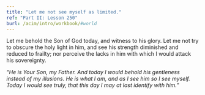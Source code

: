 ```yaml
---
title: "Let me not see myself as limited."
ref: "Part II: Lesson 250"
burl: /acim/intro/workbook/#world
---
```


Let me behold the Son of God today, and witness to his glory. Let me not
try to obscure the holy light in him, and see his strength diminished
and reduced to frailty; nor perceive the lacks in him with which I would
attack his sovereignty.

*“He is Your Son, my Father. And today I would behold his gentleness
instead of my illusions. He is what I am, and as I see him so I see
myself. Today I would see truly, that this day I may at last identify
with him.”*

